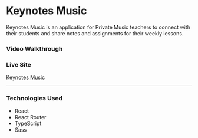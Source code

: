 # Keynotes Music

Keynotes Music is an application for Private Music teachers to connect with their students and share notes and assignments for their weekly lessons.

### **Video Walkthrough**

### **Live Site**

[Keynotes Music](https://keynotesmusic.netlify.app/)

---

### Technologies Used

- React
- React Router
- TypeScript
- Sass
